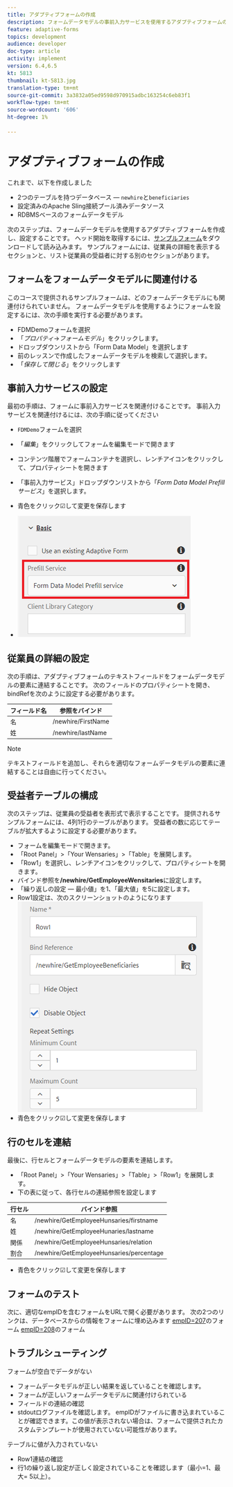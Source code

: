 ```yaml
---
title: アダプティブフォームの作成
description: フォームデータモデルの事前入力サービスを使用するアダプティブフォームの作成および設定
feature: adaptive-forms
topics: development
audience: developer
doc-type: article
activity: implement
version: 6.4,6.5
kt: 5813
thumbnail: kt-5813.jpg
translation-type: tm+mt
source-git-commit: 3a3832a05ed9598d970915adbc163254c6eb83f1
workflow-type: tm+mt
source-wordcount: '606'
ht-degree: 1%

---
```



# アダプティブフォームの作成

これまで、以下を作成しました

* 2つのテーブルを持つデータベース — `newhire`と`beneficiaries`
* 設定済みのApache Sling接続プール済みデータソース
* RDBMSベースのフォームデータモデル

次のステップは、フォームデータモデルを使用するアダプティブフォームを作成し、設定することです。  ヘッド開始を取得するには、[サンプルフォーム](assets/fdm-demo-af.zip)をダウンロードして読み込みます。 サンプルフォームには、従業員の詳細を表示するセクションと、リスト従業員の受益者に対する別のセクションがあります。

## フォームをフォームデータモデルに関連付ける

このコースで提供されるサンプルフォームは、どのフォームデータモデルにも関連付けられていません。 フォームデータモデルを使用するようにフォームを設定するには、次の手順を実行する必要があります。

* FDMDemoフォームを選択
* 「_プロパティ_->_フォームモデル_」をクリックします。
* ドロップダウンリストから「Form Data Model」を選択します
* 前のレッスンで作成したフォームデータモデルを検索して選択します。
* 「_保存して閉じる_」をクリックします

## 事前入力サービスの設定

最初の手順は、フォームに事前入力サービスを関連付けることです。 事前入力サービスを関連付けるには、次の手順に従ってください

* `FDMDemo`フォームを選択
* 「_編集_」をクリックしてフォームを編集モードで開きます
* コンテンツ階層でフォームコンテナを選択し、レンチアイコンをクリックして、プロパティシートを開きます
* 「事前入力サービス」ドロップダウンリストから「_Form Data Model Prefillサービス_」を選択します。
* 青色をクリック☑して変更を保存します

* ![事前入力サービス](assets/fdm-prefill.png)

## 従業員の詳細の設定

次の手順は、アダプティブフォームのテキストフィールドをフォームデータモデルの要素に連結することです。 次のフィールドのプロパティシートを開き、bindRefを次のように設定する必要があります。


| フィールド名 | 参照をバインド |
|------------|--------------------|
| 名 | /newhire/FirstName |
| 姓 | /newhire/lastName |

>[!NOTE]
>
>テキストフィールドを追加し、それらを適切なフォームデータモデルの要素に連結することは自由に行ってください。

## 受益者テーブルの構成

次のステップは、従業員の受益者を表形式で表示することです。 提供されるサンプルフォームには、4列1行のテーブルがあります。 受益者の数に応じてテーブルが拡大するように設定する必要があります。

* フォームを編集モードで開きます。
* 「Root Panel」>「Your Wensaries」>「Table」を展開します。
* 「Row1」を選択し、レンチアイコンをクリックして、プロパティシートを開きます。
* バインド参照を&#x200B;**/newhire/GetEmployeeWensitaries**&#x200B;に設定します。
* 「繰り返しの設定 — 最小値」を1、「最大値」を5に設定します。
* Row1設定は、次のスクリーンショットのようになります
   ![行構成](assets/configure-row.PNG)
* 青色をクリック☑して変更を保存します

## 行のセルを連結

最後に、行セルとフォームデータモデルの要素を連結します。

* 「Root Panel」>「Your Wensaries」>「Table」>「Row1」を展開します。
* 下の表に従って、各行セルの連結参照を設定します

| 行セル | バインド参照 |
|------------|----------------------------------------------|
| 名 | /newhire/GetEmployeeHunsaries/firstname |
| 姓 | /newhire/GetEmployeeHunaries/lastname |
| 関係 | /newhire/GetEmployeeHunsaries/relation |
| 割合 | /newhire/GetEmployeeHunsaries/percentage |

* 青色をクリック☑して変更を保存します

## フォームのテスト

次に、適切なempIDを含むフォームをURLで開く必要があります。 次の2つのリンクは、データベースからの情報をフォームに埋め込みます
[empID=207](http://localhost:4502/content/dam/formsanddocuments/fdmdemo/jcr:content?wcmmode=disabled&amp;empID=207)のフォーム
[empID=208](http://localhost:4502/content/dam/formsanddocuments/fdmdemo/jcr:content?wcmmode=disabled&amp;empID=208)のフォーム

## トラブルシューティング

フォームが空白でデータがない

* フォームデータモデルが正しい結果を返していることを確認します。
* フォームが正しいフォームデータモデルに関連付けられている
* フィールドの連結の確認
* stdoutログファイルを確認します。 empIDがファイルに書き込まれていることが確認できます。この値が表示されない場合は、フォームで提供されたカスタムテンプレートが使用されていない可能性があります。

テーブルに値が入力されていない

* Row1連結の確認
* 行1の繰り返し設定が正しく設定されていることを確認します（最小=1、最大= 5以上）。

